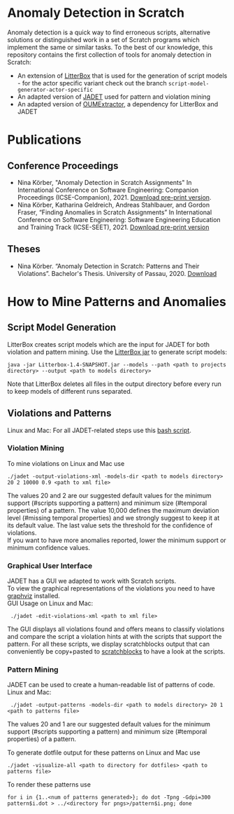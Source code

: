 # Anomaly Detection in Scratch

Anomaly detection is a quick way to find erroneous scripts, alternative solutions or distinguished work in a set of Scratch programs which implement the same or similar tasks. To the best of our knowledge, this repository contains the first collection of tools for anomaly detection in Scratch: 
- An extension of [LitterBox](https://github.com/se2p/LitterBox/) that is used for the generation of script models - for the actor specific variant check out the branch ```script-model-generator-actor-specific```
- An adapted version of [JADET](https://www.st.cs.uni-saarland.de/models/jadet/) used for pattern and violation mining
- An adapted version of [OUMExtractor](https://www.st.cs.uni-saarland.de/models/jadet/), a dependency for LitterBox and JADET

# Publications
## Conference Proceedings
- Nina Körber, "Anomaly Detection in Scratch Assignments" In International Conference on Software Engineering: Companion Proceedings (ICSE-Companion), 2021. [Download pre-print version](https://arxiv.org/abs/2103.08261).
- Nina Körber, Katharina Geldreich, Andreas Stahlbauer, and Gordon Fraser, “Finding Anomalies in Scratch Assignments” In International Conference on Software Engineering: Software Engineering Education and Training Track (ICSE-SEET), 2021. [Download pre-print version](https://arxiv.org/abs/2102.07446)

## Theses
- Nina Körber. “Anomaly Detection in Scratch: Patterns and Their Violations”. Bachelor's Thesis. University of Passau, 2020. [Download](https://drive.google.com/file/d/1AhaqG3FeC4z1fOPT5DjsSiOlDTzveo1j/view)

# How to Mine Patterns and Anomalies
## Script Model Generation
LitterBox creates script models which are the input for JADET for both violation and pattern mining.
Use the [LitterBox jar](https://github.com/se2p/scratch-anomalies/blob/master/litterbox/Litterbox-1.4-SNAPSHOT.jar) to generate script models:
```
java -jar Litterbox-1.4-SNAPSHOT.jar --models --path <path to projects directory> --output <path to models directory>
```
Note that LitterBox deletes all files in the output directory before every run to keep models of different runs separated.

## Violations and Patterns
Linux and Mac: For all JADET-related steps use this [bash script](https://github.com/se2p/scratch-anomalies/blob/master/jadet/jadet).
### Violation Mining

To mine violations on Linux and Mac use 
```
./jadet -output-violations-xml -models-dir <path to models directory> 20 2 10000 0.9 <path to xml file>
```
<!--
On Windows use 
```

``` 
-->
The values 20 and 2 are our suggested default values for the minimum support 
(#scripts supporting a pattern) and minimum size (#temporal properties) of a pattern.
The value 10,000 defines the maximum deviation level (#missing temporal properties) 
and we strongly suggest to keep it at its default value. The last value sets the
threshold for the confidence of violations.  
If you want to have more anomalies reported, lower the minimum support or minimum
confidence values.

### Graphical User Interface
JADET has a GUI we adapted to work with Scratch scripts.  
To view the graphical representations of the violations you need to have [graphviz](https://graphviz.org/) installed.  
GUI Usage on Linux and Mac:
```
 ./jadet -edit-violations-xml <path to xml file>
```
<!--
On Windows (we do not support the graphical representation of the violations on Windows yet):
```

``` 
-->
 The GUI displays all violations found and offers means to classify violations 
 and compare the script a violation hints at with the scripts that support the 
 pattern. For all these scripts, we display scratchblocks output that can 
 conveniently be copy+pasted to [scratchblocks](https://scratchblocks.github.io)
 to have a look at the scripts. 

### Pattern Mining
JADET can be used to create a human-readable list of patterns of code.  
Linux and Mac:
```
 ./jadet -output-patterns -models-dir <path to models directory> 20 1 <path to patterns file>
```
<!--
Windows:  
```

```
-->
The values 20 and 1 are our suggested default values for the minimum support 
(#scripts supporting a pattern) and minimum size (#temporal properties) of a pattern.

To generate dotfile output for these patterns on Linux and Mac use
```
./jadet -visualize-all <path to directory for dotfiles> <path to patterns file> 
```
<!--
On Windows use 
```

```
-->
To render these patterns use
```
for i in {1..<num of patterns generated>}; do dot -Tpng -Gdpi=300 pattern$i.dot > ../<directory for pngs>/pattern$i.png; done
```
